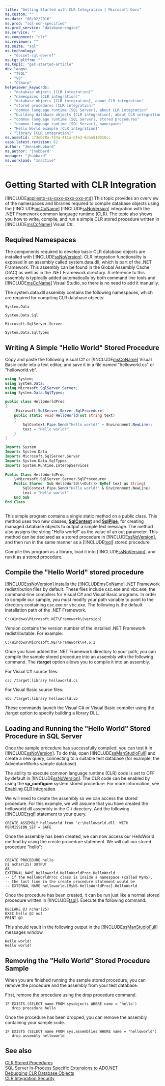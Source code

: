 ```yaml
---
title: "Getting Started with CLR Integration | Microsoft Docs"
ms.custom: ""
ms.date: "08/02/2016"
ms.prod: "sql-non-specified"
ms.prod_service: "database-engine"
ms.service: ""
ms.component: "clr"
ms.reviewer: ""
ms.suite: "sql"
ms.technology: 
  - "docset-sql-devref"
ms.tgt_pltfrm: ""
ms.topic: "get-started-article"
dev_langs: 
  - "TSQL"
  - "VB"
  - "CSharp"
helpviewer_keywords: 
  - "database objects [CLR integration]"
  - "namespaces [CLR integration]"
  - "database objects [CLR integration], about CLR integration"
  - "stored procedures [CLR integration]"
  - "common language runtime [SQL Server], about CLR integration"
  - "building database objects [CLR integration], about CLR integration"
  - "common language runtime [SQL Server], stored procedures"
  - "common language runtime [SQL Server], namespaces"
  - "Hello World example [CLR integration]"
  - "library [CLR integration]"
ms.assetid: c73e628a-f54a-411a-bfe3-6dae519316cc
caps.latest.revision: 62
author: "JennieHubbard"
ms.author: "jhubbard"
manager: "jhubbard"
ms.workload: "Inactive"
---
```

# Getting Started with CLR Integration
[!INCLUDE[appliesto-ss-xxxx-xxxx-xxx-md](../../../includes/appliesto-ss-xxxx-xxxx-xxx-md.md)]
  This topic provides an overview of the namespaces and libraries required to compile database objects using the [!INCLUDE[msCoName](../../../includes/msconame-md.md)] [!INCLUDE[ssNoVersion](../../../includes/ssnoversion-md.md)] integration with the .NET Framework common language runtime (CLR). The topic also shows you how to write, compile, and run a simple CLR stored procedure written in [!INCLUDE[msCoName](../../../includes/msconame-md.md)] Visual C#.  
  
## Required Namespaces  
 The components required to develop basic CLR database objects are installed with [!INCLUDE[ssNoVersion](../../../includes/ssnoversion-md.md)]. CLR integration functionality is exposed in an assembly called system.data.dll, which is part of the .NET Framework. This assembly can be found in the Global Assembly Cache (GAC) as well as in the .NET Framework directory. A reference to this assembly is typically added automatically by both command line tools and [!INCLUDE[msCoName](../../../includes/msconame-md.md)] Visual Studio, so there is no need to add it manually.  
  
 The system.data.dll assembly contains the following namespaces, which are required for compiling CLR database objects:  
  
 `System.Data`  
  
 `System.Data.Sql`  
  
 `Microsoft.SqlServer.Server`  
  
 `System.Data.SqlTypes`  
  
## Writing A Simple "Hello World" Stored Procedure  
 Copy and paste the following Visual C# or [!INCLUDE[msCoName](../../../includes/msconame-md.md)] Visual Basic code into a text editor, and save it in a file named "helloworld.cs" or "helloworld.vb".  
  
```csharp  
using System;  
using System.Data;  
using Microsoft.SqlServer.Server;  
using System.Data.SqlTypes;  
  
public class HelloWorldProc  
{  
    [Microsoft.SqlServer.Server.SqlProcedure]  
    public static void HelloWorld(out string text)  
    {  
        SqlContext.Pipe.Send("Hello world!" + Environment.NewLine);  
        text = "Hello world!";  
    }  
}  
```  
  
```vb  
Imports System  
Imports System.Data  
Imports Microsoft.SqlServer.Server  
Imports System.Data.SqlTypes  
Imports System.Runtime.InteropServices  
  
Public Class HelloWorldProc  
    \<Microsoft.SqlServer.Server.SqlProcedure> _   
    Public Shared  Sub HelloWorld(\<Out()> ByRef text as String)  
        SqlContext.Pipe.Send("Hello world!" & Environment.NewLine)  
        text = "Hello world!"  
    End Sub  
End Class  
  
```  
  
 This simple program contains a single static method on a public class. This method uses two new classes, **[SqlContext](https://msdn.microsoft.com/library/microsoft.sqlserver.server.sqlcontext.aspx)** and **[SqlPipe](https://msdn.microsoft.com/library/microsoft.sqlserver.server.sqlpipe.aspx)**, for creating managed database objects to output a simple text message. The method also assigns the string "Hello world!" as the value of an out parameter. This method can be declared as a stored procedure in [!INCLUDE[ssNoVersion](../../../includes/ssnoversion-md.md)], and then run in the same manner as a [!INCLUDE[tsql](../../../includes/tsql-md.md)] stored procedure.  
  
 Compile this program as a library, load it into [!INCLUDE[ssNoVersion](../../../includes/ssnoversion-md.md)], and run it as a stored procedure.  
  
## Compile the "Hello World" stored procedure  
 [!INCLUDE[ssNoVersion](../../../includes/ssnoversion-md.md)] installs the [!INCLUDE[msCoName](../../../includes/msconame-md.md)] .NET Framework redistribution files by default. These files include csc.exe and vbc.exe, the command-line compilers for Visual C# and Visual Basic programs. In order to compile our sample, you must modify your path variable to point to the directory containing csc.exe or vbc.exe. The following is the default installation path of the .NET Framework.  
  
```  
C:\Windows\Microsoft.NET\Framework\(version)  
```  
  
 Version contains the version number of the installed .NET Framework redistributable. For example:  
  
```  
C:\Windows\Microsoft.NET\Framework\v4.6.1  
```  
  
 Once you have added the .NET Framework directory to your path, you can compile the sample stored procedure into an assembly with the following command. The **/target** option allows you to compile it into an assembly.  
  
 For Visual C# source files:  
  
```  
csc /target:library helloworld.cs   
```  
  
 For Visual Basic source files:  
  
```  
vbc /target:library helloworld.vb  
```  
  
 These commands launch the Visual C# or Visual Basic compiler using the /target option to specify building a library DLL.  
  
## Loading and Running the "Hello World" Stored Procedure in SQL Server  
 Once the sample procedure has successfully compiled, you can test it in [!INCLUDE[ssNoVersion](../../../includes/ssnoversion-md.md)]. To do this, open [!INCLUDE[ssManStudioFull](../../../includes/ssmanstudiofull-md.md)] and create a new query, connecting to a suitable test database (for example, the AdventureWorks sample database).  
  
 The ability to execute common language runtime (CLR) code is set to OFF by default in [!INCLUDE[ssNoVersion](../../../includes/ssnoversion-md.md)]. The CLR code can be enabled by using the **sp_configure** system stored procedure. For more information, see [Enabling CLR Integration](../../../relational-databases/clr-integration/clr-integration-enabling.md).  
  
 We will need to create the assembly so we can access the stored procedure. For this example, we will assume that you have created the helloworld.dll assembly in the C:\ directory. Add the following [!INCLUDE[tsql](../../../includes/tsql-md.md)] statement to your query.  
  
```  
CREATE ASSEMBLY helloworld from 'c:\helloworld.dll' WITH PERMISSION_SET = SAFE  
```  
  
 Once the assembly has been created, we can now access our HelloWorld method by using the create procedure statement. We will call our stored procedure "hello":  
  
```  
  
CREATE PROCEDURE hello  
@i nchar(25) OUTPUT  
AS  
EXTERNAL NAME helloworld.HelloWorldProc.HelloWorld  
-- if the HelloWorldProc class is inside a namespace (called MyNS),  
-- the last line in the create procedure statement would be  
-- EXTERNAL NAME helloworld.[MyNS.HelloWorldProc].HelloWorld  
```  
  
 Once the procedure has been created, it can be run just like a normal stored procedure written in [!INCLUDE[tsql](../../../includes/tsql-md.md)]. Execute the following command:  
  
```  
DECLARE @J nchar(25)  
EXEC hello @J out  
PRINT @J  
```  
  
 This should result in the following output in the [!INCLUDE[ssManStudioFull](../../../includes/ssmanstudiofull-md.md)] messages window.  
  
```  
Hello world!  
Hello world!  
```  
  
## Removing the "Hello World" Stored Procedure Sample  
 When you are finished running the sample stored procedure, you can remove the procedure and the assembly from your test database.  
  
 First, remove the procedure using the drop procedure command.  
  
```  
IF EXISTS (SELECT name FROM sysobjects WHERE name = 'hello')  
   drop procedure hello  
```  
  
 Once the procedure has been dropped, you can remove the assembly containing your sample code.  
  
```  
IF EXISTS (SELECT name FROM sys.assemblies WHERE name = 'helloworld')  
   drop assembly helloworld  
```  
  
## See also  
 [CLR Stored Procedures](http://msdn.microsoft.com/library/bbdd51b2-a9b4-4916-ba6f-7957ac6c3f33)   
 [SQL Server In-Process Specific Extensions to ADO.NET](../../../relational-databases/clr-integration-data-access-in-process-ado-net/sql-server-in-process-specific-extensions-to-ado-net.md)   
 [Debugging CLR Database Objects](../../../relational-databases/clr-integration/debugging-clr-database-objects.md)   
 [CLR Integration Security](../../../relational-databases/clr-integration/security/clr-integration-security.md)  
  
  
